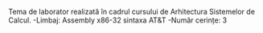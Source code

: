 Tema de laborator realizată în cadrul cursului de Arhitectura Sistemelor de Calcul.
  -Limbaj: Assembly x86-32 sintaxa AT&T
  -Număr cerințe: 3
